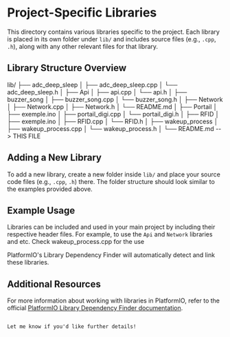 # Project-Specific Libraries

This directory contains various libraries specific to the project. Each library is placed in its own folder under `lib/` and includes source files (e.g., `.cpp`, `.h`), along with any other relevant files for that library.

## Library Structure Overview

lib/
├── adc_deep_sleep
│   ├── adc_deep_sleep.cpp
│   └── adc_deep_sleep.h
│
├── Api
│   ├── api.cpp
│   └── api.h
│
├── buzzer_song
│   ├── buzzer_song.cpp
│   └── buzzer_song.h
│
├── Network
│   ├── Network.cpp
│   ├── Network.h
│   └── README.md
│
├── Portail
│   ├── exemple.ino
│   ├── portail_digi.cpp
│   └── portail_digi.h
│
├── RFID
│   ├── exemple.ino
│   ├── RFID.cpp
│   └── RFID.h
│
├── wakeup_process
│   ├── wakeup_process.cpp
│   └── wakeup_process.h
│
└── README.md  --> THIS FILE

## Adding a New Library

To add a new library, create a new folder inside `lib/` and place your source code files (e.g., `.cpp`, `.h`) there. The folder structure should look similar to the examples provided above.

## Example Usage

Libraries can be included and used in your main project by including their respective header files. For example, to use the `Api` and `Network` libraries and etc. Check wakeup_process.cpp for the use

PlatformIO's Library Dependency Finder will automatically detect and link these libraries.

## Additional Resources

For more information about working with libraries in PlatformIO, refer to the official [PlatformIO Library Dependency Finder documentation](https://docs.platformio.org/page/librarymanager/ldf.html).
```

Let me know if you'd like further details!